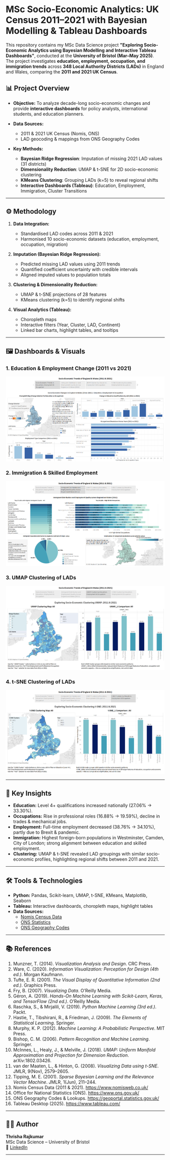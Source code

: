 # MSc Socio-Economic Analytics: UK Census 2011–2021 with Bayesian Modelling & Tableau Dashboards

This repository contains my MSc Data Science project **"Exploring Socio-Economic Analytics using Bayesian Modelling and Interactive Tableau Dashboards"**, conducted at the **University of Bristol (Mar–May 2025)**.  
The project investigates **education, employment, occupation, and immigration trends** across **348 Local Authority Districts (LADs)** in England and Wales, comparing the **2011 and 2021 UK Census**.

## 📊 Project Overview
- **Objective:** To analyze decade-long socio-economic changes and provide **interactive dashboards** for policy analysts, international students, and education planners.  
- **Data Sources:**  
  - 2011 & 2021 UK Census (Nomis, ONS)  
  - LAD geocoding & mappings from ONS Geography Codes  

- **Key Methods:**
  - **Bayesian Ridge Regression**: Imputation of missing 2021 LAD values (31 districts)  
  - **Dimensionality Reduction**: UMAP & t-SNE for 2D socio-economic clustering  
  - **KMeans Clustering**: Grouping LADs (k=5) to reveal regional shifts  
  - **Interactive Dashboards (Tableau)**: Education, Employment, Immigration, Cluster Transitions  

---

## ⚙️ Methodology
1. **Data Integration:**  
   - Standardised LAD codes across 2011 & 2021  
   - Harmonised 10 socio-economic datasets (education, employment, occupation, migration)  

2. **Imputation (Bayesian Ridge Regression):**  
   - Predicted missing LAD values using 2011 trends  
   - Quantified coefficient uncertainty with credible intervals  
   - Aligned imputed values to population totals  

3. **Clustering & Dimensionality Reduction:**  
   - UMAP & t-SNE projections of 28 features  
   - KMeans clustering (k=5) to identify regional shifts  

4. **Visual Analytics (Tableau):**  
   - Choropleth maps  
   - Interactive filters (Year, Cluster, LAD, Continent)  
   - Linked bar charts, highlight tables, and tooltips  

---

## 🖼️ Dashboards & Visuals
### 1. Education & Employment Change (2011 vs 2021)
![Education & Employment Dashboard](images/dashboard1.png)

### 2. Immigration & Skilled Employment
![Immigration Dashboard](images/dashboard2.png)

### 3. UMAP Clustering of LADs
![UMAP Clusters](images/dashboard3.png)

### 4. t-SNE Clustering of LADs
![t-SNE Clusters](images/dashboard4.png)

---

## 🔑 Key Insights
- **Education:** Level 4+ qualifications increased nationally (27.06% → 33.30%).  
- **Occupations:** Rise in professional roles (16.88% → 19.59%), decline in trades & mechanical jobs.  
- **Employment:** Full-time employment decreased (38.76% → 34.10%), partly due to Brexit & pandemic.  
- **Immigration:** Highest foreign-born populations in Westminster, Camden, City of London; strong alignment between education and skilled employment.  
- **Clustering:** UMAP & t-SNE revealed LAD groupings with similar socio-economic profiles, highlighting regional shifts between 2011 and 2021.  

---

## 🛠️ Tools & Technologies
- **Python:** Pandas, Scikit-learn, UMAP, t-SNE, KMeans, Matplotlib, Seaborn  
- **Tableau:** Interactive dashboards, choropleth maps, highlight tables  
- **Data Sources:**  
  - [Nomis Census Data](https://www.nomisweb.co.uk/)  
  - [ONS Statistics](https://www.ons.gov.uk/)  
  - [ONS Geography Codes](https://geoportal.statistics.gov.uk/)  

---

## 📚 References
1. Munzner, T. (2014). *Visualization Analysis and Design*. CRC Press.  
2. Ware, C. (2020). *Information Visualization: Perception for Design (4th ed.)*. Morgan Kaufmann.  
3. Tufte, E. R. (2001). *The Visual Display of Quantitative Information (2nd ed.)*. Graphics Press.  
4. Fry, B. (2007). *Visualizing Data*. O’Reilly Media.  
5. Géron, A. (2019). *Hands-On Machine Learning with Scikit-Learn, Keras, and TensorFlow (2nd ed.)*. O’Reilly Media.  
6. Raschka, S., & Mirjalili, V. (2019). *Python Machine Learning (3rd ed.)*. Packt.  
7. Hastie, T., Tibshirani, R., & Friedman, J. (2009). *The Elements of Statistical Learning*. Springer.  
8. Murphy, K. P. (2012). *Machine Learning: A Probabilistic Perspective*. MIT Press.  
9. Bishop, C. M. (2006). *Pattern Recognition and Machine Learning*. Springer.  
10. McInnes, L., Healy, J., & Melville, J. (2018). *UMAP: Uniform Manifold Approximation and Projection for Dimension Reduction*. arXiv:1802.03426.  
11. van der Maaten, L., & Hinton, G. (2008). *Visualizing Data using t-SNE*. JMLR, 9(Nov), 2579–2605.  
12. Tipping, M. E. (2001). *Sparse Bayesian Learning and the Relevance Vector Machine*. JMLR, 1(Jun), 211–244.  
13. Nomis Census Data (2011 & 2021). https://www.nomisweb.co.uk/  
14. Office for National Statistics (ONS). https://www.ons.gov.uk/  
15. ONS Geography Codes & Lookups. https://geoportal.statistics.gov.uk/  
16. Tableau Desktop (2025). https://www.tableau.com/  

---

## 👩‍🎓 Author
**Thrisha Rajkumar**  
MSc Data Science – University of Bristol  
🔗 [LinkedIn](https://www.linkedin.com/in/thrisha-rajkumar/)  

---